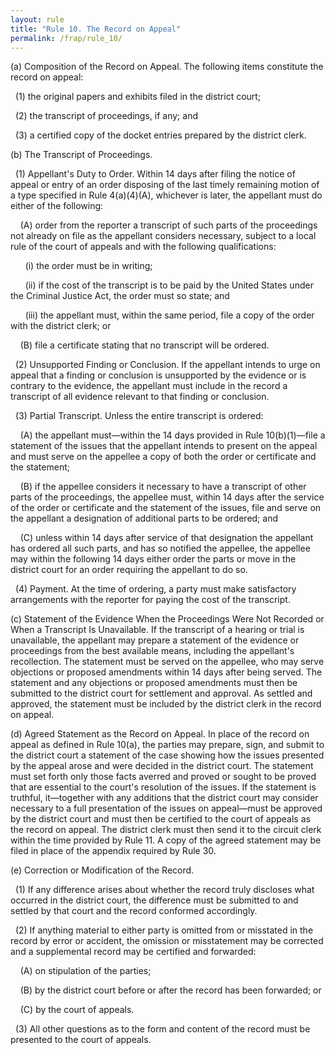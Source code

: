 ```yaml
---
layout: rule
title: "Rule 10. The Record on Appeal"
permalink: /frap/rule_10/
---
```


(a) Composition of the Record on Appeal. The following items constitute the record on appeal:


&nbsp;&nbsp;(1) the original papers and exhibits filed in the district court;


&nbsp;&nbsp;(2) the transcript of proceedings, if any; and


&nbsp;&nbsp;(3) a certified copy of the docket entries prepared by the district clerk.


(b) The Transcript of Proceedings.


&nbsp;&nbsp;(1) Appellant's Duty to Order. Within 14 days after filing the notice of appeal or entry of an order disposing of the last timely remaining motion of a type specified in Rule 4(a)(4)(A), whichever is later, the appellant must do either of the following:


&nbsp;&nbsp;&nbsp;&nbsp;(A) order from the reporter a transcript of such parts of the proceedings not already on file as the appellant considers necessary, subject to a local rule of the court of appeals and with the following qualifications:


&nbsp;&nbsp;&nbsp;&nbsp;&nbsp;&nbsp;(i) the order must be in writing;


&nbsp;&nbsp;&nbsp;&nbsp;&nbsp;&nbsp;(ii) if the cost of the transcript is to be paid by the United States under the Criminal Justice Act, the order must so state; and


&nbsp;&nbsp;&nbsp;&nbsp;&nbsp;&nbsp;(iii) the appellant must, within the same period, file a copy of the order with the district clerk; or


&nbsp;&nbsp;&nbsp;&nbsp;(B) file a certificate stating that no transcript will be ordered.


&nbsp;&nbsp;(2) Unsupported Finding or Conclusion. If the appellant intends to urge on appeal that a finding or conclusion is unsupported by the evidence or is contrary to the evidence, the appellant must include in the record a transcript of all evidence relevant to that finding or conclusion.


&nbsp;&nbsp;(3) Partial Transcript. Unless the entire transcript is ordered:


&nbsp;&nbsp;&nbsp;&nbsp;(A) the appellant must—within the 14 days provided in Rule 10(b)(1)—file a statement of the issues that the appellant intends to present on the appeal and must serve on the appellee a copy of both the order or certificate and the statement;


&nbsp;&nbsp;&nbsp;&nbsp;(B) if the appellee considers it necessary to have a transcript of other parts of the proceedings, the appellee must, within 14 days after the service of the order or certificate and the statement of the issues, file and serve on the appellant a designation of additional parts to be ordered; and


&nbsp;&nbsp;&nbsp;&nbsp;(C) unless within 14 days after service of that designation the appellant has ordered all such parts, and has so notified the appellee, the appellee may within the following 14 days either order the parts or move in the district court for an order requiring the appellant to do so.


&nbsp;&nbsp;(4) Payment. At the time of ordering, a party must make satisfactory arrangements with the reporter for paying the cost of the transcript.


(c) Statement of the Evidence When the Proceedings Were Not Recorded or When a Transcript Is Unavailable. If the transcript of a hearing or trial is unavailable, the appellant may prepare a statement of the evidence or proceedings from the best available means, including the appellant's recollection. The statement must be served on the appellee, who may serve objections or proposed amendments within 14 days after being served. The statement and any objections or proposed amendments must then be submitted to the district court for settlement and approval. As settled and approved, the statement must be included by the district clerk in the record on appeal.


(d) Agreed Statement as the Record on Appeal. In place of the record on appeal as defined in Rule 10(a), the parties may prepare, sign, and submit to the district court a statement of the case showing how the issues presented by the appeal arose and were decided in the district court. The statement must set forth only those facts averred and proved or sought to be proved that are essential to the court's resolution of the issues. If the statement is truthful, it—together with any additions that the district court may consider necessary to a full presentation of the issues on appeal—must be approved by the district court and must then be certified to the court of appeals as the record on appeal. The district clerk must then send it to the circuit clerk within the time provided by Rule 11. A copy of the agreed statement may be filed in place of the appendix required by Rule 30.


(e) Correction or Modification of the Record.


&nbsp;&nbsp;(1) If any difference arises about whether the record truly discloses what occurred in the district court, the difference must be submitted to and settled by that court and the record conformed accordingly.


&nbsp;&nbsp;(2) If anything material to either party is omitted from or misstated in the record by error or accident, the omission or misstatement may be corrected and a supplemental record may be certified and forwarded:


&nbsp;&nbsp;&nbsp;&nbsp;(A) on stipulation of the parties;


&nbsp;&nbsp;&nbsp;&nbsp;(B) by the district court before or after the record has been forwarded; or


&nbsp;&nbsp;&nbsp;&nbsp;(C) by the court of appeals.


&nbsp;&nbsp;(3) All other questions as to the form and content of the record must be presented to the court of appeals.
